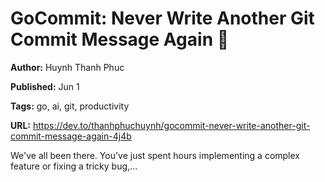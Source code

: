 # GoCommit: Never Write Another Git Commit Message Again 🤖

**Author:** Huynh Thanh Phuc

**Published:** Jun 1

**Tags:** go, ai, git, productivity

**URL:** https://dev.to/thanhphuchuynh/gocommit-never-write-another-git-commit-message-again-4j4b

We've all been there. You've just spent hours implementing a complex feature or fixing a tricky bug,...